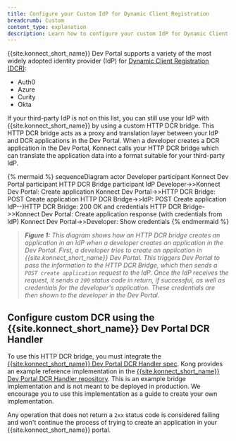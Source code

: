 ```yaml
---
title: Configure your Custom IdP for Dynamic Client Registration
breadcrumb: Custom
content_type: explanation
description: Learn how to configure your custom IdP for Dynamic Client Registration in Konnect.
---
```


{{site.konnect_short_name}} Dev Portal supports a variety of the most widely adopted identity provider (IdP) for [Dynamic Client Registration (DCR)](/konnect/dev-portal/applications/dynamic-client-registration/):

* Auth0
* Azure
* Curity
* Okta

If your third-party IdP is not on this list, you can still use your IdP with {{site.konnect_short_name}} by using a custom HTTP DCR bridge. This HTTP DCR bridge acts as a proxy and translation layer between your IdP and DCR applications in the Dev Portal. When a developer creates a DCR application in the Dev Portal, Konnect calls your HTTP DCR bridge which can translate the application data into a format suitable for your third-party IdP. 

{% mermaid %}
sequenceDiagram
    actor Developer
    participant Konnect Dev Portal
    participant HTTP DCR Bridge
    participant IdP
    Developer->>Konnect Dev Portal: Create application
    Konnect Dev Portal->>HTTP DCR Bridge: POST Create application
    HTTP DCR Bridge->>IdP: POST Create application
    IdP--)HTTP DCR Bridge: 200 OK and credentials
    HTTP DCR Bridge->>Konnect Dev Portal: Create application response (with credentials from IdP)
    Konnect Dev Portal->>Developer: Show credentials
{% endmermaid %}

> _**Figure 1:** This diagram shows how an HTTP DCR bridge creates an application in an IdP when a developer creates an application in the Dev Portal. First, a developer tries to create an application in {{site.konnect_short_name}} Dev Portal. This triggers Dev Portal to pass the information to the HTTP DCR Bridge, which then sends a `POST create application` request to the IdP. Once the IdP receives the request, it sends a `200` status code in return, if successful, as well as credentials for the developer's application. These credentials are then shown to the developer in the Dev Portal._

## Configure custom DCR using the {{site.konnect_short_name}} Dev Portal DCR Handler

To use this HTTP DCR bridge, you must integrate the [{{site.konnect_short_name}} Dev Portal DCR Handler spec](https://github.com/Kong/konnect-portal-dcr-handler/blob/main/openapi/openapi.yaml)<!--integrate with what? replace this link with a link to the spec in our docs-->. Kong provides an example reference implementation in the [{{site.konnect_short_name}} Dev Portal DCR Handler repository](https://github.com/Kong/konnect-portal-dcr-handler). This is an example bridge implementation and is not meant to be deployed in production. We encourage you to use this implementation as a guide to create your own implementation. 

Any operation that does not return a `2xx` status code is considered failing and won't continue the process of trying to create an application in your {{site.konnect_short_name}} portal.
